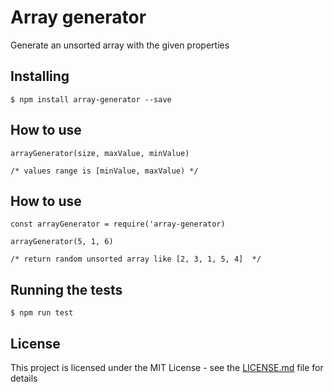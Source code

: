 # Array generator

Generate an unsorted array with the given properties


## Installing

```
$ npm install array-generator --save
```


## How to use

```
arrayGenerator(size, maxValue, minValue)

/* values range is [minValue, maxValue) */
```


## How to use

```
const arrayGenerator = require('array-generator)

arrayGenerator(5, 1, 6)

/* return random unsorted array like [2, 3, 1, 5, 4]  */
```


## Running the tests

```
$ npm run test
```


## License

This project is licensed under the MIT License - see the [LICENSE.md](LICENSE.md) file for details


